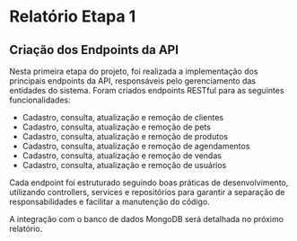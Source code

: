 # Relatório Etapa 1

## Criação dos Endpoints da API

Nesta primeira etapa do projeto, foi realizada a implementação dos principais endpoints da API, responsáveis pelo gerenciamento das entidades do sistema. Foram criados endpoints RESTful para as seguintes funcionalidades:

- Cadastro, consulta, atualização e remoção de clientes
- Cadastro, consulta, atualização e remoção de pets
- Cadastro, consulta, atualização e remoção de produtos
- Cadastro, consulta, atualização e remoção de agendamentos
- Cadastro, consulta, atualização e remoção de vendas
- Cadastro, consulta, atualização e remoção de usuários

Cada endpoint foi estruturado seguindo boas práticas de desenvolvimento, utilizando controllers, services e repositórios para garantir a separação de responsabilidades e facilitar a manutenção do código.

A integração com o banco de dados MongoDB será detalhada no próximo relatório.
